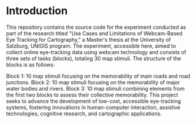 # Introduction
This repository contains the source code for the experiment conducted as part of the research titled "Use Cases and Limitations of Webcam-Based Eye Tracking for Cartography," a Master's thesis at the University of Salzburg, UNIGIS program. The experiment, accessible here, aimed to collect online eye-tracking data using webcam technology and consists of three sets of tasks (blocks), totaling 30 map stimuli. The structure of the blocks is as follows:

Block 1: 10 map stimuli focusing on the memorability of main roads and road junctions.
Block 2: 10 map stimuli focusing on the memorability of major water bodies and rivers.
Block 3: 10 map stimuli combining elements from the first two blocks to assess their collective memorability.
This project seeks to advance the development of low-cost, accessible eye-tracking systems, fostering innovations in human-computer interaction, assistive technologies, cognitive research, and cartographic applications.
